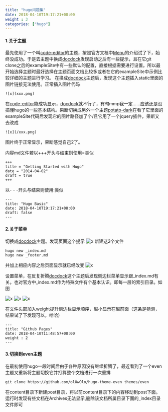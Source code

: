 ```yaml
---
title: "hugo问题集"
date: 2018-04-10T19:17:21+08:00
weight : 3
categories: ["hugo"]
---
```


#### 1.关于主题
最先使用了一个叫[code-editor](https://themes.gohugo.io/hugo-code-editor-theme/)的主题，按照官方文档中[Menu](https://gohugo.io/content-management/menus/)的介绍试了下，始终没成功。于是去主题中换成[docdock](https://themes.gohugo.io/docdock/)发现启动之后有一些提示，且在它git clone之后的exampleSite中有一些默认的配置，直接根据需要进行设置。所以最开始选择主题时最好选择在主题页面文档比较多或者在它的exampleSite中示例比较详细的主题进行学习。
在换成[docdock](https://themes.gohugo.io/docdock/)主题后，发现这个主题插入static里面的图片链接无法使用。正常插入图片代码

    ![x](xxx.png)

在[code-editor](https://themes.gohugo.io/hugo-code-editor-theme/)能成功显示，[docdock](https://themes.gohugo.io/docdock/)就不行了，有句mmp我一定......应该还是没搞懂hugo的一些基本结构。果断切换成另外一个主题[potato-dark](https://themes.gohugo.io/potato-dark/)在看了它里面的exampleSite代码后发现它的图片路径加了个/且它用了一个jquery插件，果断又去改成

    ![x](/xxx.png)

图片终于正常显示，果断感觉自己2了。

内容md文件若以+++开头与结束则使用=类似

    +++
    title = "Getting Started with Hugo"
    date = "2014-04-02"
    draft = true
    +++

以- - -开头与结束则使用:类似

    ---
    title: "Hugo Basic"
    date: 2018-04-10T19:17:21+08:00
    draft: false
    ---

#### 2.关于菜单
切换成[docdock](https://themes.gohugo.io/docdock/)主题。发现页面这个提示
![x](/images/home.png)
新建这2个文件

    hugo new _index.md
    hugo new _footer.md

并加上相应内容之后页面显示就已经改变
![x](/images/index.png)

设置菜单，在反复折腾[docdock](https://themes.gohugo.io/docdock/)这个主题后发现侧边栏菜单显示跟_index.md有关。也对官方中_index.md作为特殊文件有个基本认识。即每一层的索引目录。如图

![x](/images/folder.png)
![x](/images/hugoIndex.png)
![x](/images/hugoIndexResult.png)

在文件头部加入weight提升侧边栏显示顺序，越小显示在越前面（这条是猜测，结果试了下发现可以，哈哈）

    ---
    title: "Github Pages"
    date: 2018-04-10T11:48:57+08:00
    weight : 2
    ---
#### 3.切换到even主题
在最初使用hugo一段时间后由于各种原因没有继续折腾了，最近看到了一个even主题又重新将主题切换它并打算整个文档进行一次重排

    git clone https://github.com/olOwOlo/hugo-theme-even themes/even

在content目录下新建post目录，将以前content目录下的内容移动到post下面。运行时发现有些文档在Archives无法显示,删除该文档所属目录下面的_index目录文件即可

